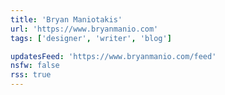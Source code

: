 ```yaml
---
title: 'Bryan Maniotakis'
url: 'https://www.bryanmanio.com'
tags: ['designer', 'writer', 'blog']

updatesFeed: 'https://www.bryanmanio.com/feed'
nsfw: false
rss: true
---
```

